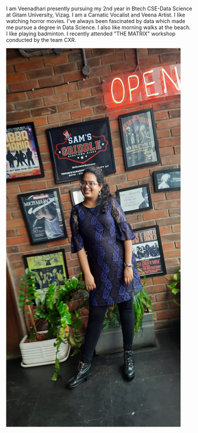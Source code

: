 I am Veenadhari presently pursuing my 2nd year in Btech CSE-Data Science at Gitam University, Vizag.
I am a Carnatic Vocalist and Veena Artist.
I like watching horror movies.
I've always been fascinated by data which made me pursue a degree in Data Science.
I also like morning walks at the beach.
I like playing badminton.
I recently attended "THE MATRIX" workshop conducted by the team CXR.

![My profile photo](3.jpeg)